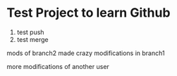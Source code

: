 # Test Project to learn Github

1. test push
2. test merge


mods of branch2
made crazy modifications in branch1

more modifications of another user  

